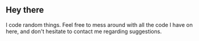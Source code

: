 ## Hey there
I code random things.
Feel free to mess around with all the code I have on here, and don't hesitate to contact me regarding suggestions. 
